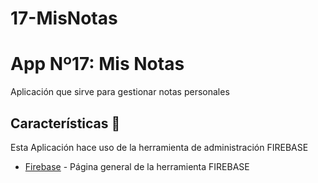 # 17-MisNotas
# App Nº17: Mis Notas

Aplicación que sirve para gestionar notas personales

## Características 🚀

Esta Aplicación hace uso de la herramienta de administración FIREBASE

* [Firebase](https://firebase.google.com/) - Página general de la herramienta FIREBASE

